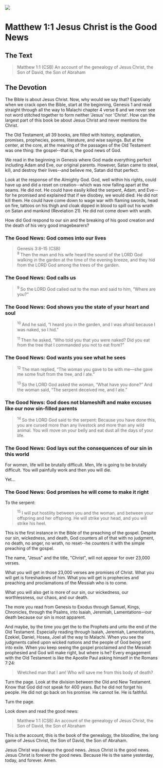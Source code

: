 <img class="intro-right" src="/images/art-matthew.jpg">

# Matthew 1:1 Jesus Christ is the Good News

## The Text

>Matthew 1:1 (CSB) An account of the genealogy of Jesus Christ, the Son of David, the Son of Abraham

## The Devotion

The Bible is about Jesus Christ. Now, why would we say that? Especially when we crack open the Bible, start at the beginning, Genesis 1 and read straight through all the way to Malachi chapter 4 verse 6 and we never see not word stitched together to form neither 'Jesus' nor 'Christ'. How can the largest part of this book be about Jesus Christ and never mentions the Christ.

The Old Testament, all 39 books, are filled with history, explanation, promises, prophecies, poems, literature, and wise sayings. But at the center, at the core, at the meaning of the passages of the Old Testament was one thing: the gospel--that is, the good news of God.

We read in the beginning in Genesis where God made everything perfect including Adam and Eve, our original parents. However, Satan came to steal, kill, and destroy their lives--and believe me, Satan did that perfect.

Look at the response of the Almighty God. God, well within his rights, could have up and did a reset on creation--which was now falling apart at the seams. He did not. He could have easily killed the serpent, Adam, and Eve--for he promised and explained that if we disobey, we would died. He did not kill them. He could have come down to wage war with flaming swords, head on fire, tattoos on his thigh and cloak dipped in blood to spill out his wrath on Satan and mankind (Revelation 21). He did not come down with wrath.

How did God respond to our sin and the breaking of his good creation and the death of his very good imagebearers?

### The Good News: God comes into our lives

>Genesis 3:8–15 (CSB)  
><sup> 8 </sup> Then the man and his wife heard the sound of the LORD God walking in the garden at the time of the evening breeze, and they hid from the LORD God among the trees of the garden.

### The Good News: God calls us

><sup> 9 </sup> So the LORD God called out to the man and said to him, “Where are you?”

### The Good News: God shows you the state of your heart and soul

><sup> 10 </sup> And he said, “I heard you in the garden, and I was afraid because I was naked, so I hid.”
>
><sup> 11 </sup> Then he asked, “Who told you that you were naked? Did you eat from the tree that I commanded you not to eat from?”

### The Good News: God wants you see what he sees

><sup> 12 </sup> The man replied, “The woman you gave to be with me—she gave me some fruit from the tree, and I ate.”
>
><sup> 13 </sup> So the LORD God asked the woman, “What have you done?” And the woman said, “The serpent deceived me, and I ate.”

### The Good News: God does not blameshift and make excuses like our now sin-filled parents

><sup> 14 </sup> So the LORD God said to the serpent: Because you have done this, you are cursed more than any livestock and more than any wild animal. You will move on your belly and eat dust all the days of your life.

### The Good News: God lays out the consequences of our sin in this world

For women, life will be brutally difficult. Men, life is going to be brutally difficult. You will painfully work and then you will die.

Yet...

### The Good News: God promises he will come to make it right

To the serpent:

><sup> 15 </sup> I will put hostility between you and the woman, and between your offspring and her offspring. He will strike your head, and you will strike his heel.

This is the first instance in the Bible of the preaching of the gospel. Despite our sin, wickedness, and death, God counters all of that with no judgment, no death, no anger, no wrath, no reset--he counters it with the simple preaching of the gospel.

The name, "Jesus" and the title, "Christ", will not appear for over 23,000 verses.

What you will get in those 23,000 verses are promises of Christ. What you will get is foreshadows of him. What you will get is prophecies and preaching and proclamations of the Messiah who is to come.

What you will also get is more of our sin, our wickedness, our worthlessness, our chaos, and our death.

The more you read from Genesis to Exodus through Samuel, Kings, Chronicles, through the Psalms, into Isaiah, Jeremiah, Lamentations--our death because our sin is most apparent.

And maybe, by the time you get the to the Prophets and unto the end of the Old Testament. Especially reading through Isaiah, Jeremiah, Lamentations, Ezekiel, Daniel, Hosea, Joel all the way to Malachi. When you see the judgments called upon wicked nations and the people of God being sent into exile. When you keep seeing the gospel proclaimed and the Messiah prophesied and God will make right, but where is he? Every engagement with the Old Testament is like the Apostle Paul asking himself in the Romans 7:24:

>Wretched man that I am! Who will save me from this body of death?

Turn the page. Look at the division between the Old and New Testament. Know that God did not speak for 400 years. But he did not forget his people. He did not go back on his promise. He cannot lie. He is faithful.

Turn the page.

Look down and read the good news:

>Matthew 1:1 (CSB) An account of the genealogy of Jesus Christ, the Son of David, the Son of Abraham

This is the account, this is the book of the genealogy, the bloodline, the long game of Jesus Christ, the Son of David, the Son of Abraham.

Jesus Christ was always the good news. Jesus Christ is the good news. Jesus Christ is forever the good news. Because He is the same yesterday, today, and forever. Amen.
